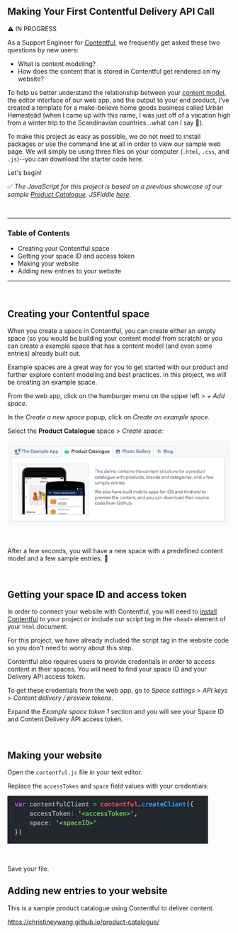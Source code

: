 ## Making Your First Contentful Delivery API Call

:warning: IN PROGRESS


As a Support Engineer for [Contentful](https://www.contentful.com/), we frequently get asked these two questions by new users:
- What is content modeling?
- How does the content that is stored in Contentful get rendered on my website?

To help us better understand the relationship between your [content model](√), the editor interface of our web app, and the output to your end product, I've created a template for a make-believe home goods business called Urbän Hømesteäd (when I came up with this name, I was just off of a vacation high from a winter trip to the Scandinavian countries...what can I say :grimacing:).

To make this project as easy as possible, we do not need to install packages or use the command line at all in order to view our sample web page. We will simply be using three files on your computer (`.html`, `.css`, and `.js`)--you can download the starter code here.

Let's begin!

:white_check_mark: _The JavaScript for this project is based on a previous showcase of our sample [Product Catalogue](https://github.com/contentful/product-catalogue-js). JSFiddle [here](https://jsfiddle.net/trodrigues/btvhh4ma/)._

<br>
<hr>

### Table of Contents

- Creating your Contentful space
- Getting your space ID and access token
- Making your website
- Adding new entries to your website

<hr>
 <br>

## Creating your Contentful space
When you create a space in Contentful, you can create either an empty space (so you would be building your content model from scratch) or you can create a example space that has a content model (and even some entries) already built out.

Example spaces are a great way for you to get started with our product and further explore content modeling and best practices. In this project, we will be creating an example space.

From the web app, click on the hamburger menu on the upper left > _+ Add space_.

In the _Create a new space_ popup, click on _Create an example space_.

Select the **Product Catalogue** space > _Create space_:

![create-example-space](images/create_space.png)

<br>

After a few seconds, you will have a new space with a predefined content model and a few sample entries. :metal:

<br>

## Getting your space ID and access token

In order to connect your website with Contentful, you will need to [install Contentful](https://github.com/contentful/contentful.js#installation) to your project or include our script tag in the `<head>` element of your `html` document.

For this project, we have already included the script tag in the website code so you don't need to worry about this step.

Contentful also requires users to provide credentials in order to access content in their spaces. You will need to find your space ID and your Delivery API access token.

To get these credentials from the web app, go to _Space settings_ > _API keys_ > _Content delivery / preview tokens_.

Expand the _Example space token 1_ section and you will see your Space ID and Content Delivery API access token.

<br>

## Making your website

Open the `contentful.js` file in your text editor.

Replace the `accessToken` and `space` field values with your credentials:

![create-example-space](images/initialize.png)

<br>

Save your file.



## Adding new entries to your website

This is a sample product catalogue using Contentful to deliver content.

https://christineywang.github.io/product-catalogue/
